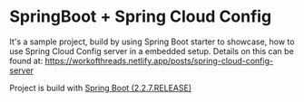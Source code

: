 # SpringBoot + Spring Cloud Config

It's a sample project, build by using Spring Boot starter to showcase, how to use Spring Cloud Config
server in a embedded setup. Details on this can be found at: 
https://workofthreads.netlify.app/posts/spring-cloud-config-server


Project is build with [Spring Boot (2.2.7.RELEASE)](http://projects.spring.io/spring-boot/) 
